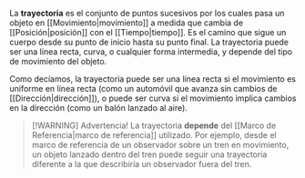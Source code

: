 La **trayectoria** es el conjunto de puntos sucesivos por los cuales pasa un objeto en [[Movimiento|movimiento]] a medida que cambia de [[Posición|posición]] con el [[Tiempo|tiempo]]. Es el camino que sigue un cuerpo desde su punto de inicio hasta su punto final. La trayectoria puede ser una línea recta, curva, o cualquier forma intermedia, y depende del tipo de movimiento del objeto.

Como decíamos, la trayectoria puede ser una línea recta si el movimiento es uniforme en línea recta (como un automóvil que avanza sin cambios de [[Dirección|dirección]]), o puede ser curva si el movimiento implica cambios en la dirección (como un balón lanzado al aire).

> [!WARNING] Advertencia!
> La trayectoria **depende** del [[Marco de Referencia|marco de referencia]] utilizado. Por ejemplo, desde el marco de referencia de un observador sobre un tren en movimiento, un objeto lanzado dentro del tren puede seguir una trayectoria diferente a la que describiría un observador fuera del tren.
